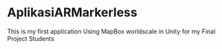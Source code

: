 # AplikasiARMarkerless
This is my first application Using MapBox worldscale in Unity for my Final Project Students
